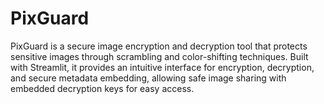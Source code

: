 # PixGuard
PixGuard is a secure image encryption and decryption tool that protects sensitive images through scrambling and color-shifting techniques. Built with Streamlit, it provides an intuitive interface for encryption, decryption, and secure metadata embedding, allowing safe image sharing with embedded decryption keys for easy access.
